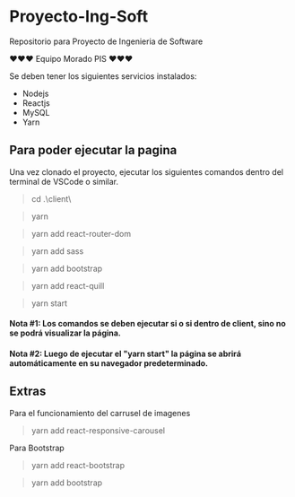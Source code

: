# Proyecto-Ing-Soft
Repositorio para Proyecto de Ingenieria de Software

♥️♥️♥️ Equipo Morado PIS ♥️♥️♥️

Se deben tener los siguientes servicios instalados:
- Nodejs
- Reactjs
- MySQL
- Yarn

## Para poder ejecutar la pagina
Una vez clonado el proyecto, ejecutar los siguientes comandos dentro del terminal de VSCode o similar.

> cd .\client\

> yarn

> yarn add react-router-dom

> yarn add sass

> yarn add bootstrap

> yarn add react-quill

> yarn start



#### Nota #1: Los comandos se deben ejecutar si o si dentro de client, sino no se podrá visualizar la página. 

#### Nota #2: Luego de ejecutar el "yarn start" la página se abrirá automáticamente en su navegador predeterminado.

## Extras

Para el funcionamiento del carrusel de imagenes

> yarn add react-responsive-carousel 

Para Bootstrap

> yarn add react-bootstrap  

> yarn add bootstrap  
